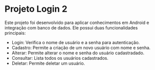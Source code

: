 # Projeto Login 2
Este projeto foi desenvolvido para aplicar conhecimentos em Android e integração com banco de dados. Ele possui duas funcionalidades principais:

- Login: Verifica o nome de usuário e a senha para autenticação.
- Cadastro: Permite a criação de um novo usuário com nome e senha.
- Alterar: Permite alterar o nome e senha do usuário cadastradado.
- Consultar: Lista todos os usuários cadastrados.
- Deletar: Permite deletar um usuário.
